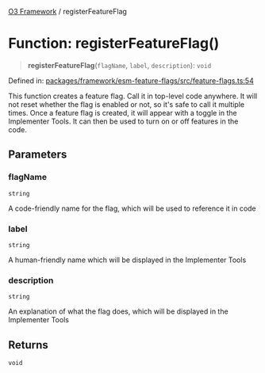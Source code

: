 [O3 Framework](../API.md) / registerFeatureFlag

# Function: registerFeatureFlag()

> **registerFeatureFlag**(`flagName`, `label`, `description`): `void`

Defined in: [packages/framework/esm-feature-flags/src/feature-flags.ts:54](https://github.com/openmrs/openmrs-esm-core/blob/main/packages/framework/esm-feature-flags/src/feature-flags.ts#L54)

This function creates a feature flag. Call it in top-level code anywhere. It will
not reset whether the flag is enabled or not, so it's safe to call it multiple times.
Once a feature flag is created, it will appear with a toggle in the Implementer Tools.
It can then be used to turn on or off features in the code.

## Parameters

### flagName

`string`

A code-friendly name for the flag, which will be used to reference it in code

### label

`string`

A human-friendly name which will be displayed in the Implementer Tools

### description

`string`

An explanation of what the flag does, which will be displayed in the Implementer Tools

## Returns

`void`
